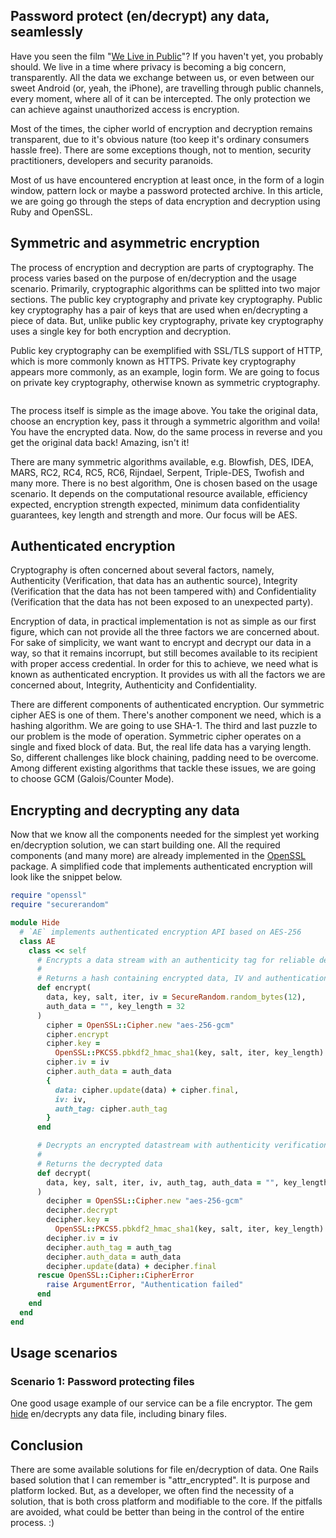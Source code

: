 ## Password protect (en/decrypt) any data, seamlessly

Have you seen the film "[We Live in Public](http://www.imdb.com/title/tt0498329/)"? If you haven't yet, you probably should. We live in a time where privacy is becoming a big concern, transparently. All the data we exchange between us, or even between our sweet Android (or, yeah, the iPhone), are travelling through public channels, every moment, where all of it can be intercepted. The only protection we can achieve against unauthorized access is encryption.

Most of the times, the cipher world of encryption and decryption remains transparent, due to it's obvious nature (too keep it's ordinary consumers hassle free). There are some exceptions though, not to mention, security practitioners, developers and security paranoids.

Most of us have encountered encryption at least once, in the form of a login window, pattern lock or maybe a password protected archive. In this article, we are going go through the steps of data encryption and decryption using Ruby and OpenSSL.

## Symmetric and asymmetric encryption

The process of encryption and decryption are parts of cryptography. The process varies based on the purpose of en/decryption and the usage scenario. Primarily, cryptographic algorithms can be splitted into two major sections. The public key cryptography and private key cryptography. Public key cryptography has a pair of keys that are used when en/decrypting a piece of data. But, unlike public key cryptography, private key cryptography uses a single key for both encryption and decryption.

Public key cryptography can be exemplified with SSL/TLS support of HTTP, which is more commonly known as HTTPS. Private key cryptography appears more commonly, as an example, login form. We are going to focus on private key cryptography, otherwise known as symmetric cryptography.

![]()

The process itself is simple as the image above. You take the original data, choose an encryption key, pass it through a symmetric algorithm and voila! You have the encrypted data. Now, do the same process in reverse and you get the original data back! Amazing, isn't it!

There are many symmetric algorithms available, e.g. Blowfish, DES, IDEA, MARS, RC2, RC4, RC5, RC6, Rijndael, Serpent, Triple-DES, Twofish and many more. There is no best algorithm, One is chosen based on the usage scenario. It depends on the computational resource available, efficiency expected, encryption strength expected, minimum data confidentiality guarantees, key length and strength and more. Our focus will be AES.


## Authenticated encryption

Cryptography is often concerned about several factors, namely, Authenticity (Verification, that data has an authentic source), Integrity (Verification that the data has not been tampered with) and Confidentiality (Verification that the data has not been exposed to an unexpected party).

Encryption of data, in practical implementation is not as simple as our first figure, which can not provide all the three factors we are concerned about. For sake of simplicity, we want want to encrypt and decrypt our data in a way, so that it remains incorrupt, but still becomes available to its recipient with proper access credential. In order for this to achieve, we need what is known as authenticated encryption. It provides us with all the factors we are concerned about, Integrity, Authenticity and Confidentiality.

There are different components of authenticated encryption. Our symmetric cipher AES is one of them. There's another component we need, which is a hashing algorithm. We are going to use SHA-1. The third and last puzzle to our problem is the mode of operation. Symmetric cipher operates on a single and fixed block of data. But, the real life data has a varying length. So, different challenges like block chaining, padding need to be overcome. Among different existing algorithms that tackle these issues, we are going to choose GCM (Galois/Counter Mode).

## Encrypting and decrypting any data

Now that we know all the components needed for the simplest yet working en/decryption solution, we can start building one. All the required components (and many more) are already implemented in the [OpenSSL](https://github.com/ruby/openssl) package. A simplified code that implements authenticated encryption will look like the snippet below.

```ruby
require "openssl"
require "securerandom"

module Hide
  # `AE` implements authenticated encryption API based on AES-256
  class AE
    class << self
      # Encrypts a data stream with an authenticity tag for reliable decryption
      #
      # Returns a hash containing encrypted data, IV and authentication tag
      def encrypt(
        data, key, salt, iter, iv = SecureRandom.random_bytes(12),
        auth_data = "", key_length = 32
      )
        cipher = OpenSSL::Cipher.new "aes-256-gcm"
        cipher.encrypt
        cipher.key =
          OpenSSL::PKCS5.pbkdf2_hmac_sha1(key, salt, iter, key_length)
        cipher.iv = iv
        cipher.auth_data = auth_data
        {
          data: cipher.update(data) + cipher.final,
          iv: iv,
          auth_tag: cipher.auth_tag
        }
      end

      # Decrypts an encrypted datastream with authenticity verification check
      #
      # Returns the decrypted data
      def decrypt(
        data, key, salt, iter, iv, auth_tag, auth_data = "", key_length = 32
      )
        decipher = OpenSSL::Cipher.new "aes-256-gcm"
        decipher.decrypt
        decipher.key =
          OpenSSL::PKCS5.pbkdf2_hmac_sha1(key, salt, iter, key_length)
        decipher.iv = iv
        decipher.auth_tag = auth_tag
        decipher.auth_data = auth_data
        decipher.update(data) + decipher.final
      rescue OpenSSL::Cipher::CipherError
        raise ArgumentError, "Authentication failed"
      end
    end
  end
end
```

## Usage scenarios

### Scenario 1: Password protecting files

One good usage example of our service can be a file encryptor. The gem [hide](https://github.com/at-shakil/hide) en/decrypts any data file, including binary files.

## Conclusion
There are some available solutions for file en/decryption of data. One Rails based solution that I can remember is "attr_encrypted". It is purpose and platform locked. But, as a developer, we often find the necessity of a solution, that is both cross platform and modifiable to the core. If the pitfalls are avoided, what could be better than being in the control of the entire process. :)

